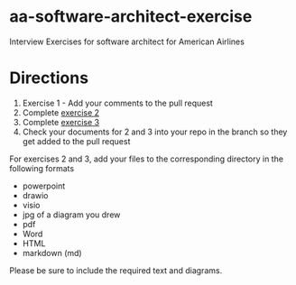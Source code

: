 # aa-software-architect-exercise
Interview Exercises for software architect for American Airlines

# Directions
1. Exercise 1 - Add your comments to the pull request
2. Complete [exercise 2](Exercise2/Exercise2.md)
3. Complete [exercise 3](Exercise3/Exercise3.md)
4. Check your documents for 2 and 3 into your repo in the branch so they get added to the pull request 

For exercises 2 and 3, add your files to the corresponding directory in the following formats

- powerpoint
- drawio
- visio
- jpg of a diagram you drew
- pdf
- Word
- HTML
- markdown (md)

Please be sure to include the required text and diagrams.